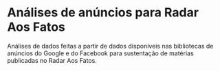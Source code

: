 # Análises de anúncios para Radar Aos Fatos

Análises de dados feitas a partir de dados disponíveis nas bibliotecas de anúncios do Google e do Facebook para sustentação de matérias publicadas no Radar Aos Fatos.

